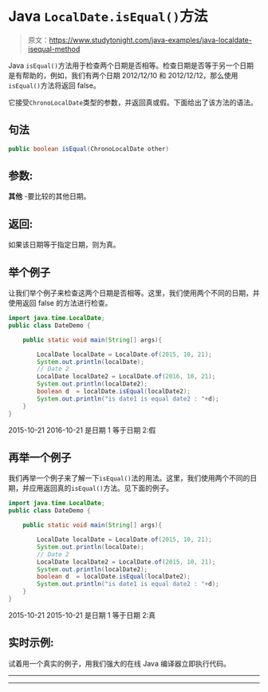 # Java `LocalDate.isEqual()`方法

> 原文：<https://www.studytonight.com/java-examples/java-localdate-isequal-method>

Java `isEqual()`方法用于检查两个日期是否相等。检查日期是否等于另一个日期是有帮助的，例如，我们有两个日期 2012/12/10 和 2012/12/12，那么使用`isEqual()`方法将返回 false。

它接受`ChronoLocalDate`类型的参数，并返回真或假。下面给出了该方法的语法。

## 句法

```java
public boolean isEqual(ChronoLocalDate other)
```

## 参数:

**其他** -要比较的其他日期。

## 返回:

如果该日期等于指定日期，则为真。

## 举个例子

让我们举个例子来检查这两个日期是否相等。这里，我们使用两个不同的日期，并使用返回 false 的方法进行检查。

```java
import java.time.LocalDate; 
public class DateDemo {

	public static void main(String[] args){  

		LocalDate localDate = LocalDate.of(2015, 10, 21);
		System.out.println(localDate);
		// Date 2
		LocalDate localDate2 = LocalDate.of(2016, 10, 21);
		System.out.println(localDate2);
		boolean d  = localDate.isEqual(localDate2);
		System.out.println("is date1 is equal date2 : "+d);
	}
}
```

2015-10-21
2016-10-21
是日期 1 等于日期 2:假

## 再举一个例子

我们再举一个例子来了解一下`isEqual()`法的用法。这里，我们使用两个不同的日期，并应用返回真的`isEqual()`方法。见下面的例子。

```java
import java.time.LocalDate; 
public class DateDemo {

	public static void main(String[] args){  

		LocalDate localDate = LocalDate.of(2015, 10, 21);
		System.out.println(localDate);
		// Date 2
		LocalDate localDate2 = LocalDate.of(2015, 10, 21);
		System.out.println(localDate2);
		boolean d  = localDate.isEqual(localDate2);
		System.out.println("is date1 is equal date2 : "+d);
	}
}
```

2015-10-21
2015-10-21
是日期 1 等于日期 2:真

## 实时示例:

试着用一个真实的例子，用我们强大的在线 Java 编译器立即执行代码。

* * *

* * *